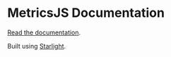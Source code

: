 # MetricsJS Documentation

[Read the documentation](https://metrics-js.github.io/).

Built using [Starlight](https://starlight.astro.build/getting-started/).
